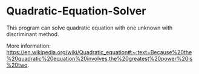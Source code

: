 # Quadratic-Equation-Solver
 This program can solve quadratic equation with one unknown with discriminant method. 
 
 More information: https://en.wikipedia.org/wiki/Quadratic_equation#:~:text=Because%20the%20quadratic%20equation%20involves,the%20greatest%20power%20is%20two.
